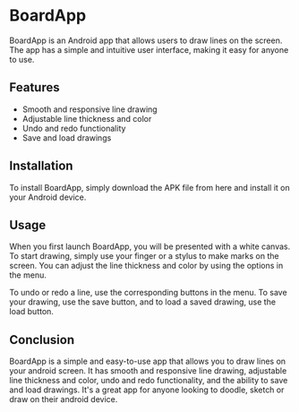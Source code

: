 # BoardApp
BoardApp is an Android app that allows users to draw lines on the screen. The app has a simple and intuitive user interface, making it easy for anyone to use.

## Features
* Smooth and responsive line drawing
* Adjustable line thickness and color
* Undo and redo functionality
* Save and load drawings

## Installation
To install BoardApp, simply download the APK file from here and install it on your Android device.

## Usage
When you first launch BoardApp, you will be presented with a white canvas. To start drawing, simply use your finger or a stylus to make marks on the screen. You can adjust the line thickness and color by using the options in the menu.

To undo or redo a line, use the corresponding buttons in the menu. To save your drawing, use the save button, and to load a saved drawing, use the load button.

## Conclusion
BoardApp is a simple and easy-to-use app that allows you to draw lines on your android screen. It has smooth and responsive line drawing, adjustable line thickness and color, undo and redo functionality, and the ability to save and load drawings. It's a great app for anyone looking to doodle, sketch or draw on their android device.
